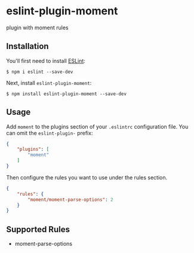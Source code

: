 # eslint-plugin-moment

plugin with moment rules

## Installation

You'll first need to install [ESLint](http://eslint.org):

```
$ npm i eslint --save-dev
```

Next, install `eslint-plugin-moment`:

```
$ npm install eslint-plugin-moment --save-dev
```


## Usage

Add `moment` to the plugins section of your `.eslintrc` configuration file. You can omit the `eslint-plugin-` prefix:

```json
{
    "plugins": [
        "moment"
    ]
}
```


Then configure the rules you want to use under the rules section.

```json
{
    "rules": {
        "moment/moment-parse-options": 2
    }
}
```

## Supported Rules

* moment-parse-options
